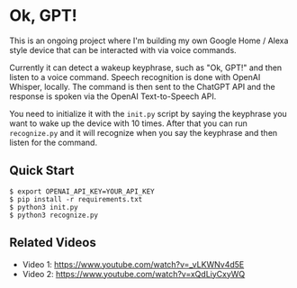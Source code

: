 # Ok, GPT!

This is an ongoing project where I'm building my own Google Home / Alexa style device that can be interacted with via voice commands.

Currently it can detect a wakeup keyphrase, such as "Ok, GPT!" and then listen to a voice command. Speech recognition is done with OpenAI Whisper, locally. The command is then sent to the ChatGPT API and the response is spoken via the OpenAI Text-to-Speech API.

You need to initialize it with the `init.py` script by saying the keyphrase you want to wake up the device with 10 times. After that you can run `recognize.py` and it will recognize when you say the keyphrase and then listen for the command.

## Quick Start

```shell
$ export OPENAI_API_KEY=YOUR_API_KEY
$ pip install -r requirements.txt
$ python3 init.py
$ python3 recognize.py
```

## Related Videos
- Video 1: https://www.youtube.com/watch?v=_vLKWNv4d5E
- Video 2: https://www.youtube.com/watch?v=xQdLiyCxyWQ
